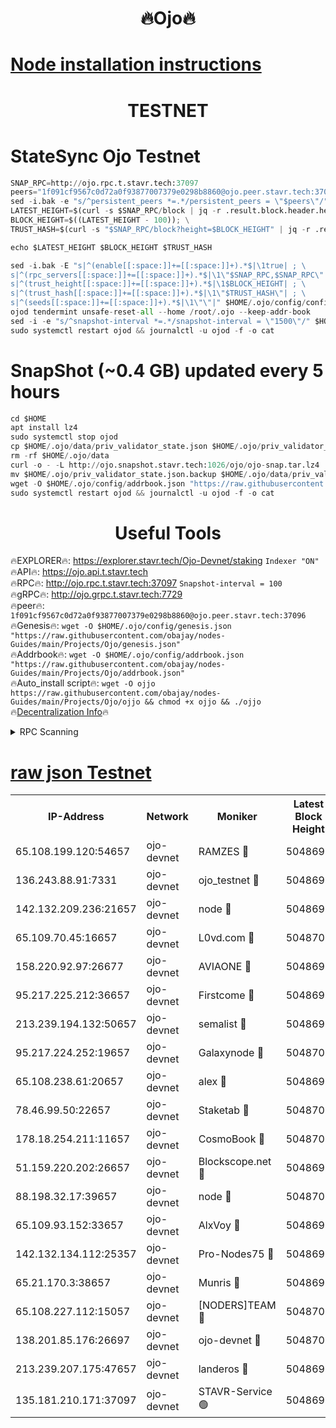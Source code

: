 <h1 align="center"> 🔥Ojo🔥</h1>

[Node installation instructions](https://github.com/obajay/nodes-Guides/tree/main/Projects/Ojo)
=

<h1 align="center"> TESTNET</h1>

# StateSync Ojo Testnet
```python
SNAP_RPC=http://ojo.rpc.t.stavr.tech:37097
peers="1f091cf9567c0d72a0f93877007379e0298b8860@ojo.peer.stavr.tech:37096"
sed -i.bak -e "s/^persistent_peers *=.*/persistent_peers = \"$peers\"/" $HOME/.ojo/config/config.toml
LATEST_HEIGHT=$(curl -s $SNAP_RPC/block | jq -r .result.block.header.height); \
BLOCK_HEIGHT=$((LATEST_HEIGHT - 100)); \
TRUST_HASH=$(curl -s "$SNAP_RPC/block?height=$BLOCK_HEIGHT" | jq -r .result.block_id.hash)

echo $LATEST_HEIGHT $BLOCK_HEIGHT $TRUST_HASH

sed -i.bak -E "s|^(enable[[:space:]]+=[[:space:]]+).*$|\1true| ; \
s|^(rpc_servers[[:space:]]+=[[:space:]]+).*$|\1\"$SNAP_RPC,$SNAP_RPC\"| ; \
s|^(trust_height[[:space:]]+=[[:space:]]+).*$|\1$BLOCK_HEIGHT| ; \
s|^(trust_hash[[:space:]]+=[[:space:]]+).*$|\1\"$TRUST_HASH\"| ; \
s|^(seeds[[:space:]]+=[[:space:]]+).*$|\1\"\"|" $HOME/.ojo/config/config.toml
ojod tendermint unsafe-reset-all --home /root/.ojo --keep-addr-book
sed -i -e "s/^snapshot-interval *=.*/snapshot-interval = \"1500\"/" $HOME/.ojo/config/app.toml
sudo systemctl restart ojod && journalctl -u ojod -f -o cat
```
# SnapShot (~0.4 GB) updated every 5 hours
```python
cd $HOME
apt install lz4
sudo systemctl stop ojod
cp $HOME/.ojo/data/priv_validator_state.json $HOME/.ojo/priv_validator_state.json.backup
rm -rf $HOME/.ojo/data
curl -o - -L http://ojo.snapshot.stavr.tech:1026/ojo/ojo-snap.tar.lz4 | lz4 -c -d - | tar -x -C $HOME/.ojo --strip-components 2
mv $HOME/.ojo/priv_validator_state.json.backup $HOME/.ojo/data/priv_validator_state.json
wget -O $HOME/.ojo/config/addrbook.json "https://raw.githubusercontent.com/obajay/nodes-Guides/main/Projects/Ojo/addrbook.json"
sudo systemctl restart ojod && journalctl -u ojod -f -o cat
```
 <h1 align="center"> Useful Tools</h1>

🔥EXPLORER🔥:        https://explorer.stavr.tech/Ojo-Devnet/staking        `Indexer "ON"` \
🔥API🔥:                     https://ojo.api.t.stavr.tech \
🔥RPC🔥:                    http://ojo.rpc.t.stavr.tech:37097              `Snapshot-interval = 100` \
🔥gRPC🔥:                  http://ojo.grpc.t.stavr.tech:7729 \
🔥peer🔥:                   `1f091cf9567c0d72a0f93877007379e0298b8860@ojo.peer.stavr.tech:37096` \
🔥Genesis🔥:    ```wget -O $HOME/.ojo/config/genesis.json "https://raw.githubusercontent.com/obajay/nodes-Guides/main/Projects/Ojo/genesis.json"``` \
🔥Addrbook🔥:    ```wget -O $HOME/.ojo/config/addrbook.json "https://raw.githubusercontent.com/obajay/nodes-Guides/main/Projects/Ojo/addrbook.json"``` \
🔥Auto_install script🔥: ```wget -O ojjo https://raw.githubusercontent.com/obajay/nodes-Guides/main/Projects/Ojo/ojjo && chmod +x ojjo && ./ojjo``` \
🔥[Decentralization Info](https://github.com/obajay/StateSync-snapshots/tree/main/Projects/Ojo/Decentralization)🔥



<details>
<summary>RPC Scanning</summary>

<h2 align="center"> We scan nodes in real time every 4 hours. And we provide the final result of RPC endpoints.
We cannot influence the operation of these nodes in any way. </h2>


```python
If Voting Power is higher than 0 --> then the Node is a validator of the network and may be subject to attack and be a potential threat to the chain.
```
```python
We marked such validators with a red symbol
```

</details>

[raw json Testnet](https://rpc-check.ojot.stavr.tech/ojot/rpc-ojot-result.json)
=


<table><tr><th>IP-Address</th><th>Network</th><th>Moniker</th><th>Latest Block Height</th><th>Earliest Block Height</th><th>Catching Up</th><th>Tx Index</th><th>Voting Power</th><th>Scan Time</th></tr><tr><td>65.108.199.120:54657</td><td>ojo-devnet</td><td>RAMZES 🔴</td><td>5048695</td><td>306156</td><td>False</td><td>on</td><td>15420</td><td>2024-01-20T08:49:20.549629783UTC</td></tr><tr><td>136.243.88.91:7331</td><td>ojo-devnet</td><td>ojo_testnet 🔴</td><td>5048696</td><td>308845</td><td>False</td><td>on</td><td>1000</td><td>2024-01-20T08:49:26.890212031UTC</td></tr><tr><td>142.132.209.236:21657</td><td>ojo-devnet</td><td>node 🔴</td><td>5048699</td><td>350001</td><td>False</td><td>on</td><td>1999</td><td>2024-01-20T08:49:44.892449731UTC</td></tr><tr><td>65.109.70.45:16657</td><td>ojo-devnet</td><td>L0vd.com 🔴</td><td>5048701</td><td>695918</td><td>False</td><td>off</td><td>998</td><td>2024-01-20T08:49:53.519450125UTC</td></tr><tr><td>158.220.92.97:26677</td><td>ojo-devnet</td><td>AVIAONE 🔴</td><td>5048698</td><td>2754001</td><td>False</td><td>on</td><td>19926</td><td>2024-01-20T08:49:37.478377390UTC</td></tr><tr><td>95.217.225.212:36657</td><td>ojo-devnet</td><td>Firstcome 🔴</td><td>5048696</td><td>2985946</td><td>False</td><td>on</td><td>13566</td><td>2024-01-20T08:49:26.650084290UTC</td></tr><tr><td>213.239.194.132:50657</td><td>ojo-devnet</td><td>semalist 🔴</td><td>5048695</td><td>3223522</td><td>False</td><td>on</td><td>21037</td><td>2024-01-20T08:49:20.860634695UTC</td></tr><tr><td>95.217.224.252:19657</td><td>ojo-devnet</td><td>Galaxynode 🔴</td><td>5048701</td><td>3685492</td><td>False</td><td>on</td><td>11888</td><td>2024-01-20T08:49:52.365298242UTC</td></tr><tr><td>65.108.238.61:20657</td><td>ojo-devnet</td><td>alex 🔴</td><td>5048695</td><td>4158001</td><td>False</td><td>on</td><td>11359</td><td>2024-01-20T08:49:20.219653051UTC</td></tr><tr><td>78.46.99.50:22657</td><td>ojo-devnet</td><td>Staketab 🔴</td><td>5048701</td><td>4254801</td><td>False</td><td>on</td><td>1276</td><td>2024-01-20T08:49:53.753473921UTC</td></tr><tr><td>178.18.254.211:11657</td><td>ojo-devnet</td><td>CosmoBook 🔴</td><td>5048700</td><td>4392001</td><td>False</td><td>off</td><td>1057</td><td>2024-01-20T08:49:47.329190959UTC</td></tr><tr><td>51.159.220.202:26657</td><td>ojo-devnet</td><td>Blockscope.net 🔴</td><td>5048695</td><td>4425001</td><td>False</td><td>on</td><td>1730</td><td>2024-01-20T08:49:19.875712173UTC</td></tr><tr><td>88.198.32.17:39657</td><td>ojo-devnet</td><td>node 🔴</td><td>5048700</td><td>4710001</td><td>False</td><td>on</td><td>87461</td><td>2024-01-20T08:49:47.581611728UTC</td></tr><tr><td>65.109.93.152:33657</td><td>ojo-devnet</td><td>AlxVoy 🔴</td><td>5048699</td><td>4943001</td><td>False</td><td>on</td><td>4491415</td><td>2024-01-20T08:49:42.537336244UTC</td></tr><tr><td>142.132.134.112:25357</td><td>ojo-devnet</td><td>Pro-Nodes75 🔴</td><td>5048696</td><td>4948696</td><td>False</td><td>on</td><td>24651</td><td>2024-01-20T08:49:23.884689828UTC</td></tr><tr><td>65.21.170.3:38657</td><td>ojo-devnet</td><td>Munris 🔴</td><td>5048696</td><td>4948696</td><td>False</td><td>off</td><td>20123</td><td>2024-01-20T08:49:26.320853975UTC</td></tr><tr><td>65.108.227.112:15057</td><td>ojo-devnet</td><td>[NODERS]TEAM 🔴</td><td>5048701</td><td>4948701</td><td>False</td><td>off</td><td>9999</td><td>2024-01-20T08:49:52.818303007UTC</td></tr><tr><td>138.201.85.176:26697</td><td>ojo-devnet</td><td>ojo-devnet 🔴</td><td>5048701</td><td>4948701</td><td>False</td><td>on</td><td>1000024000</td><td>2024-01-20T08:49:53.191299949UTC</td></tr><tr><td>213.239.207.175:47657</td><td>ojo-devnet</td><td>landeros 🔴</td><td>5048698</td><td>4967924</td><td>False</td><td>off</td><td>11083</td><td>2024-01-20T08:49:37.803818336UTC</td></tr><tr><td>135.181.210.171:37097</td><td>ojo-devnet</td><td>STAVR-Service 🟢</td><td>5048695</td><td>5046001</td><td>False</td><td>on</td><td>0</td><td>2024-01-20T08:49:21.580054830UTC</td></tr></table>
